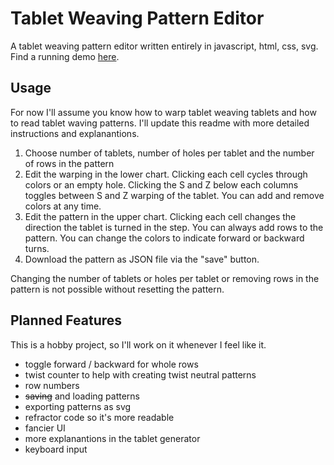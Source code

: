 # Tablet Weaving Pattern Editor

A tablet weaving pattern editor written entirely in javascript, html, css, svg. Find a running demo [here](https://snaut.github.io/tabletweaving/).

## Usage

For now I'll assume you know how to warp tablet weaving tablets and how to read tablet waving patterns. I'll update this readme with more detailed instructions and explanantions.

1. Choose number of tablets, number of holes per tablet and the number of rows in the pattern
2. Edit the warping in the lower chart. Clicking each cell cycles through colors or an empty hole. Clicking the S and Z below each columns toggles between S and Z warping of the tablet. You can add and remove colors at any time.
3. Edit the pattern in the upper chart. Clicking each cell changes the direction the tablet is turned in the step. You can always add rows to the pattern. You can change the colors to indicate forward or backward turns.
4. Download the pattern as JSON file via the "save" button.

Changing the number of tablets or holes per tablet or removing rows in the pattern is not possible without resetting the pattern.

## Planned Features

This is a hobby project, so I'll work on it whenever I feel like it.

* toggle forward / backward for whole rows
* twist counter to help with creating twist neutral patterns
* row numbers
* ~~saving~~ and loading patterns
* exporting patterns as svg
* refractor code so it's more readable
* fancier UI
* more explanantions in the tablet generator
* keyboard input

